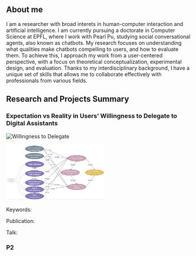 ## About me
I am a researcher with broad interets in human-computer interaction and artificial intelligence. I am currently pursuing a doctorate in Computer Science at EPFL, where I work with Pearl Pu, studying social conversational agents, also known as chatbots. My research focuses on understanding what qualities make chatbots compelling to users, and how to evaluate them. To achieve this, I approach my work from a user-centered perspective, with a focus on theoretical conceptualization, experimental design, and evaluation. Thanks to my interdisciplinary background, I have a unique set of skills that allows me to collaborate effectively with professionals from various fields.

## Research and Projects Summary
### Expectation vs Reality in Users’ Willingness to Delegate to Digital Assistants
![Willingness to Delegate](/assets/img/will.png|width=100)

<img src="https://github.com/Sea94/sea94.github.io/blob/main/assets/img/will.png" height="150">

Keywords: 

Publication:

Talk:




### P2
